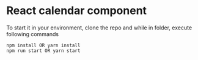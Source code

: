 # React calendar component

To start it in your environment, clone the repo and while in folder, execute following commands

~~~
npm install OR yarn install
npm run start OR yarn start
~~~
